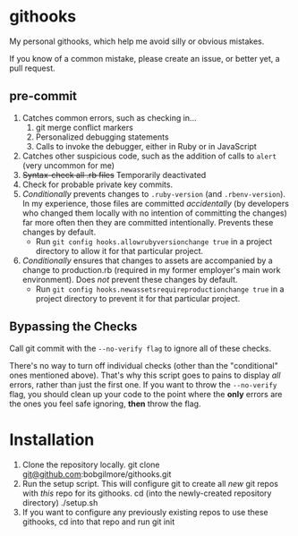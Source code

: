 githooks
========

My personal githooks, which help me avoid silly or obvious mistakes.

If you know of a common mistake, please create an issue, or better yet, a pull request. 

pre-commit
----------
1. Catches common errors, such as checking in...
    1. git merge conflict markers
    2. Personalized debugging statements
    3. Calls to invoke the debugger, either in Ruby or in JavaScript
2. Catches other suspicious code, such as the addition of calls to `alert` (very uncommon for me)
3. ~~Syntax-check all .rb files~~ Temporarily deactivated
6. Check for probable private key commits. 
4. *Conditionally* prevents changes to `.ruby-version` (and `.rbenv-version`).  In my experience, those files are committed *accidentally* (by developers who changed them locally with no intention of committing the changes) far more often then they are committed intentionally.  Prevents these changes by default. 
    * Run `git config hooks.allowrubyversionchange true` in a project directory to allow it for that particular project.
5. *Conditionally* ensures that changes to assets are accompanied by a change to production.rb (required in my former employer's main work environment).  Does *not* prevent these changes by default.
    * Run `git config hooks.newassetsrequireproductionchange true` in a project directory to prevent it for that particular project.

Bypassing the Checks
--------------------
Call git commit with the `--no-verify flag` to ignore all of these checks.

There's no way to turn off individual checks (other than the "conditional" ones mentioned above).  That's why this script goes to pains to display *all* errors, rather than just the first one.  If you want to throw the `--no-verify` flag, you should clean up your code to the point where the **only** errors are the ones you feel safe ignoring, **then** throw the flag.

Installation
============
1. Clone the repository locally.
    git clone git@github.com:bobgilmore/githooks.git
2. Run the setup script.  This will configure git to create all *new* git repos with *this* repo for its githooks.
    cd (into the newly-created repository directory)
    ./setup.sh
3. If you want to configure any previously existing repos to use these githooks, cd into that repo and run
    git init
